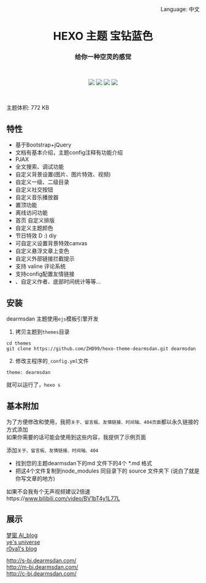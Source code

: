 <div align="right">
  Language:
  中文
</div>
<p align="center">
  </p>
<p align="center">
  </p>

<h1 align="center">HEXO 主题 宝钻蓝色 </h1>
<h3 align="center">给你一种空灵的感觉 </h3><br/>
<p align="center">
   <a href="https://nodejs.org"><img src="https://img.shields.io/badge/node-%3E= v10-green?style=flat-square"></a>
  <a href="https://hexo.io"><img src="https://img.shields.io/badge/hexo-%3E=4.0.0-blue?style=flat-square&logo=hexo"></a>
  <a href="https://github.com/ZHD99/hexo-theme-dearmsdan/master/LICENSE.md"><img src="https://img.shields.io/badge/license-%20MIT -orange?style=flat-square&logo=gnu"></a>
 <a href="https://codeload.github.com/ZHD99/hexo-theme-dearmsdan/zip/master"><img src="https://img.shields.io/badge/downloads-772KB-brightgreen?style=flat-square"></a> 
  <br/>
</p>
<br/>

主题体积: 772 KB  <br/>

## 特性

- 基于Bootstrap+jQuery
- 文档有基本介绍，主题config注释有功能介绍
- PJAX
- 全文搜索、调试功能
- 自定义背景设置(图片、图片特效、视频)
- 自定义一级、二级目录
- 自定义社交按钮
- 自定义音乐播放器
- 置顶功能
- 离线访问功能
- 首页 自定义排版
- 自定义主题颜色
- 节日特效  D :)  diy
- 可自定义设置背景特效canvas
- 自定义悬浮文章上变色
- 自定义外部链接拦截提示
- 支持 valine 评论系统
- 支持config配置友情链接
- 、自定义作者、底部时间统计等等...

## 安装

dearmsdan 主题使用`ejs`模板引擎开发

1. 拷贝主题到`themes`目录

```
cd themes
git clone https://github.com/ZHD99/hexo-theme-dearmsdan.git dearmsdan
```

2. 修改主程序的`_config.yml`文件

```
theme: dearmsdan
```

就可以运行了，`hexo s`



## 基本附加

为了方便修改和使用，我把`关于、留言板、友情链接、时间轴、404页面`都以永久链接的方式添加  
如果你需要的话可能会使用到这些内容，我提供了示例页面 

添加`关于、留言板、友情链接、时间轴、404`  

- 找到您的主题dearmsdan下的md 文件下的4个 *.md 格式 
- 把这4个文件复制到node_modules  同目录下的 source 文件夹下 (说白了就是你写文章的地方)

如果不会我有个无声视频建议2倍速https://www.bilibili.com/video/BV1bT4y1L77L



## 展示

 [梦窗 AI_blog](https://mymengchuang.gitee.io/)    
 [ ye\'s universe](https://beamaster.top/)   
[ r0ya1\'s blog](https://r0ya1.gitee.io/)     

http://s-bj.dearmsdan.com/  
http://m-bj.dearmsdan.com/  
http://c-bj.dearmsdan.com/   

